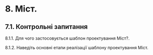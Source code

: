# 8. Міст.

## 7.1.	Контрольні запитання

8.1.1.	Для чого застосовується шаблон проектування Міст?.

8.1.2.	Наведіть основні етапи реалізації шаблону проектування Міст.




